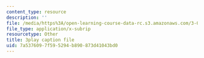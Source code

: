 ```yaml
---
content_type: resource
description: ''
file: /media/https%3A/open-learning-course-data-rc.s3.amazonaws.com/3-091sc-introduction-to-solid-state-chemistry-fall-2010/7a5376097f595294b890873d41043bd0_StY_01uUFSY.vtt
file_type: application/x-subrip
resourcetype: Other
title: 3play caption file
uid: 7a537609-7f59-5294-b890-873d41043bd0
---
```

